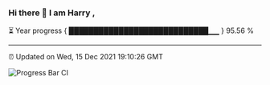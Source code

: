 ### Hi there 👋 I am Harry , 

⏳ Year progress { ████████████████████████████▁▁ } 95.56 %

---

⏰ Updated on Wed, 15 Dec 2021 19:10:26 GMT

![Progress Bar CI](https://github.com/duykhang68/duykhang68/workflows/Progress%20Bar%20CI/badge.svg)
